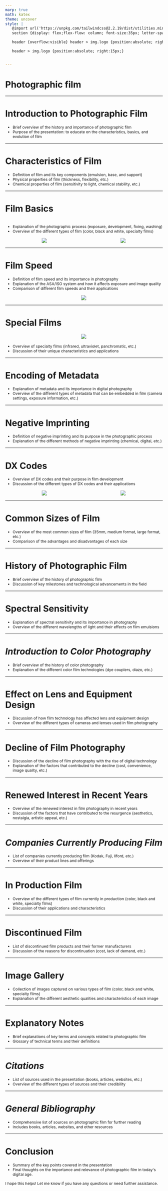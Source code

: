 ```yaml
---
marp: true
math: katex
theme: uncover
style: |
   @import url('https://unpkg.com/tailwindcss@2.2.19/dist/utilities.min.css');
   section {display: flex;flex-flow: column; font-size:35px; letter-spacing:1.4px;}

   header {overflow:visible} header > img.logo {position:absolute; right:15px;}

   header > img.logo {position:absolute; right:15px;}


---
```

<!-- backgroundImage: url('backgrounds/aaabstract (2).png') -->
<!-- _class: lead -->

 # Photographic film

---
<style scoped>p,li {font-size:0.92em}</style>

 # Introduction to Photographic Film

- Brief overview of the history and importance of photographic film
- Purpose of the presentation: to educate on the characteristics, basics, and evolution of film

---
<style scoped>p,li {font-size:0.88em}</style>

 # Characteristics of Film
- Definition of film and its key components (emulsion, base, and support)
- Physical properties of film (thickness, flexibility, etc.)
- Chemical properties of film (sensitivity to light, chemical stability, etc.)


---
<style scoped>p,li {font-size:0.84em}</style>

 # Film Basics
<div style='flex:1 1 auto; min-height:0;' class="grid grid-cols-8 gap-4">
<div style='display:flex; flex-flow:column; min-height:0;' class="col-span-4">

- Explanation of the photographic process (exposure, development, fixing, washing)
- Overview of the different types of film (color, black and white, specialty films)
</div>

<div style='display:flex; flex-flow:column; min-height:0;' class="col-span-4">

<div style="display: flex; flex: 1 1 auto; flex-flow: row; min-height: 0"><div style="display: flex; flex: 1 1 auto; justify-content: center;min-height:0;min-width:0; margin-bottom:0.1em;;margin-right:0.15em">
<img style='object-fit: contain; max-height:100%; max-width:100%; background-color: rgba(0,0,0,0);' src='https://upload.wikimedia.org/wikipedia/commons/thumb/e/e5/Photographic_Film_135.svg/220px-Photographic_Film_135.svg.png'/>
</div>
<div style="display: flex; flex: 1 1 auto; justify-content: center;min-height:0;min-width:0; margin-bottom:0.1em;;margin-right:0.15em">
<img style='object-fit: contain; max-height:100%; max-width:100%; background-color: rgba(0,0,0,0);' src='https://upload.wikimedia.org/wikipedia/commons/thumb/b/bc/Foto-wiki-Balance-Film-Speed.svg/220px-Foto-wiki-Balance-Film-Speed.svg.png'/>
</div>
</div>

</div>

</div>


---
<style scoped>p,li {font-size:0.84em}</style>

 # **Film Speed**
- Definition of film speed and its importance in photography
- Explanation of the ASA/ISO system and how it affects exposure and image quality
- Comparison of different film speeds and their applications
<div style="display: flex; flex: 1 1 auto; flex-flow: row; min-height: 0"><div style="display: flex; flex: 1 1 auto; justify-content: center;min-height:0;min-width:0; margin-bottom:0.1em;;margin-right:0.15em">
<img style='object-fit: contain; max-height:100%; max-width:100%; background-color: rgba(0,0,0,0);' src='https://upload.wikimedia.org/wikipedia/commons/thumb/4/4c/Kodak-Max-400-35mm-Film.jpg/170px-Kodak-Max-400-35mm-Film.jpg'/>
</div>
</div>


---
<style scoped>p,li {font-size:0.88em}</style>

 # Special Films
<div style="display: flex; flex: 1 1 auto; flex-flow: row; min-height: 0"><div style="display: flex; flex: 1 1 auto; justify-content: center;min-height:0;min-width:0; margin-bottom:0.1em;;margin-right:0.15em">
<img style='object-fit: contain; max-height:100%; max-width:100%; background-color: rgba(0,0,0,0);' src='https://upload.wikimedia.org/wikipedia/commons/thumb/5/56/Polaroid_Photograph.jpg/220px-Polaroid_Photograph.jpg'/>
</div>
</div>

- Overview of specialty films (infrared, ultraviolet, panchromatic, etc.)
- Discussion of their unique characteristics and applications

---
<style scoped>p,li {font-size:0.92em}</style>

 # Encoding of Metadata
- Explanation of metadata and its importance in digital photography
- Overview of the different types of metadata that can be embedded in film (camera settings, exposure information, etc.)


---
<style scoped>p,li {font-size:0.92em}</style>

 # Negative Imprinting

- Definition of negative imprinting and its purpose in the photographic process
- Explanation of the different methods of negative imprinting (chemical, digital, etc.)

---
<style scoped>p,li {font-size:0.84em}</style>

 # DX Codes
- Overview of DX codes and their purpose in film development
- Discussion of the different types of DX codes and their applications
<div style="display: flex; flex: 1 1 auto; flex-flow: row; min-height: 0"><div style="display: flex; flex: 1 1 auto; justify-content: center;min-height:0;min-width:0; margin-bottom:0.1em;;margin-right:0.15em">
<img style='object-fit: contain; max-height:100%; max-width:100%; background-color: rgba(0,0,0,0);' src='https://upload.wikimedia.org/wikipedia/commons/thumb/3/33/Dx135can.jpg/220px-Dx135can.jpg'/>
</div>
<div style="display: flex; flex: 1 1 auto; justify-content: center;min-height:0;min-width:0; margin-bottom:0.1em;;margin-right:0.15em">
<img style='object-fit: contain; max-height:100%; max-width:100%; background-color: rgba(0,0,0,0);' src='https://upload.wikimedia.org/wikipedia/commons/thumb/7/79/Dx-film-edge-barcode.jpg/220px-Dx-film-edge-barcode.jpg'/>
</div>
</div>


---
<style scoped>p,li {font-size:0.92em}</style>

 # **Common Sizes of Film**

- Overview of the most common sizes of film (35mm, medium format, large format, etc.)
- Comparison of the advantages and disadvantages of each size

---
<style scoped>p,li {font-size:0.92em}</style>

 # History of Photographic Film

- Brief overview of the history of photographic film
- Discussion of key milestones and technological advancements in the field

---
<style scoped>p,li {font-size:0.92em}</style>

 # Spectral Sensitivity
- Explanation of spectral sensitivity and its importance in photography
- Overview of the different wavelengths of light and their effects on film emulsions


---
<style scoped>p,li {font-size:0.92em}</style>

 # _Introduction to Color Photography_
- Brief overview of the history of color photography
- Explanation of the different color film technologies (dye couplers, diazo, etc.)


---
<style scoped>p,li {font-size:0.92em}</style>

 # Effect on Lens and Equipment Design
- Discussion of how film technology has affected lens and equipment design
- Overview of the different types of cameras and lenses used in film photography


---
<style scoped>p,li {font-size:0.92em}</style>

 # Decline of Film Photography
- Discussion of the decline of film photography with the rise of digital technology
- Explanation of the factors that contributed to the decline (cost, convenience, image quality, etc.)


---
<style scoped>p,li {font-size:0.92em}</style>

 # Renewed Interest in Recent Years
- Overview of the renewed interest in film photography in recent years
- Discussion of the factors that have contributed to the resurgence (aesthetics, nostalgia, artistic appeal, etc.)


---
<style scoped>p,li {font-size:0.92em}</style>

 # _Companies Currently Producing Film_
- List of companies currently producing film (Kodak, Fuji, Ilford, etc.)
- Overview of their product lines and offerings


---
<style scoped>p,li {font-size:0.92em}</style>

 # In Production Film
- Overview of the different types of film currently in production (color, black and white, specialty films)
- Discussion of their applications and characteristics


---
<style scoped>p,li {font-size:0.92em}</style>

 # Discontinued Film
- List of discontinued film products and their former manufacturers
- Discussion of the reasons for discontinuation (cost, lack of demand, etc.)


---
<style scoped>p,li {font-size:0.92em}</style>

 # Image Gallery

- Collection of images captured on various types of film (color, black and white, specialty films)
- Explanation of the different aesthetic qualities and characteristics of each image

---
<style scoped>p,li {font-size:0.92em}</style>

 # Explanatory Notes

- Brief explanations of key terms and concepts related to photographic film
- Glossary of technical terms and their definitions

---
<style scoped>p,li {font-size:0.92em}</style>

 # _Citations_
- List of sources used in the presentation (books, articles, websites, etc.)
- Overview of the different types of sources and their credibility


---
<style scoped>p,li {font-size:0.92em}</style>

 # _General Bibliography_

- Comprehensive list of sources on photographic film for further reading
- Includes books, articles, websites, and other resources

---
<style scoped>p,li {font-size:0.88em}</style>

 # Conclusion

- Summary of the key points covered in the presentation
- Final thoughts on the importance and relevance of photographic film in today's digital age.

I hope this helps! Let me know if you have any questions or need further assistance.
